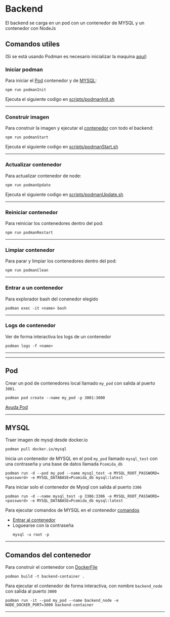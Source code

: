 # Backend

El backend se carga en un pod con un contenedor de MYSQL y un contenedor con NodeJs

## Comandos utiles
(Si se está usando Podman es necesario inicializar la maquina [aquí](https://github.com/containers/podman/blob/main/docs/tutorials/podman-for-windows.md))

### Iniciar podman
Para iniciar el [Pod](#pod) contenedor y de [MYSQL](#mysql): 
```
npm run podmanInit
```
Ejecuta el siguiente codigo en [scripts/podmanInit.sh](./scripts/podmanInit.sh)

---
### Construir imagen
Para construir la imagen y ejecutar el [contenedor](#comandos-del-contenedor) con todo el backend: 
```
npm run podmanStart
```
Ejecuta el siguiente codigo en [scripts/podmanStart.sh](./scripts/podmanStart.sh)

---
### Actualizar contenedor
Para actualizar contenedor de node:
```
npm run podmanUpdate
```
Ejecuta el siguiente codigo en [scripts/podmanUpdate.sh](./scripts/podmanUpdate.sh)

---
### Reiniciar contenedor
Para reiniciar los contenedores dentro del pod:
```
npm run podmanRestart
```

---
### Limpiar contenedor
Para parar y limpiar los contenedores dentro del pod:
```
npm run podmanClean
```

---
### Entrar a un contenedor
Para explorador bash del conenedor elegido
```
podman exec -it <name> bash
```
---
### Logs de contenedor
Ver de forma interactiva los logs de un contenedor
```
podman logs -f <name>
```
---
---

## Pod

Crear un pod de contenedores local llamado ```my_pod``` con salida al puerto ```3001```.

```
podman pod create --name my_pod -p 3001:3000
```

[Ayuda Pod](https://mohitgoyal-co.translate.goog/2021/04/23/spinning-up-and-managing-pods-with-multiple-containers-with-podman/?_x_tr_sl=en&_x_tr_tl=es&_x_tr_hl=es&_x_tr_pto=sc)

---
## MYSQL

Traer imagen de mysql desde docker.io
```
podman pull docker.io/mysql
```

Inicia un contenedor de MYSQL en el pod ```my_pod``` llamado ```mysql_test``` con una contraseña y una base de datos llamada ```Pcomida_db```

```
podman run -d --pod my_pod --name mysql_test -e MYSQL_ROOT_PASSWORD=<password> -e MYSQL_DATABASE=Pcomida_db mysql:latest
```

Para iniciar solo el contenedor de Mysql con salida al puerto ```3306```
```
podman run -d --name mysql_test -p 3306:3306 -e MYSQL_ROOT_PASSWORD=<password> -e MYSQL_DATABASE=Pcomida_db mysql:latest
```

Para ejecutar comandos de MYSQL en el contenedor [comandos](https://stackoverflow.com/questions/59838692/mysql-root-password-is-set-but-getting-access-denied-for-user-rootlocalhost)
- [Entrar al contenedor](#entrar-a-un-contenedor)
- Loguearse con la contraseña
    ```
    mysql -u root -p
    ```

---
## Comandos del contenedor

Para construir el contenedor con [DockerFile](./backend/Dockerfile)

```
podman build -t backend-container .
```

Para ejecutar el contenedor de forma interactiva, con nombre ```backend_node``` con salida al puerto ```3000```

```
podman run -it --pod my_pod --name backend_node -e NODE_DOCKER_PORT=3000 backend-container
```

---
